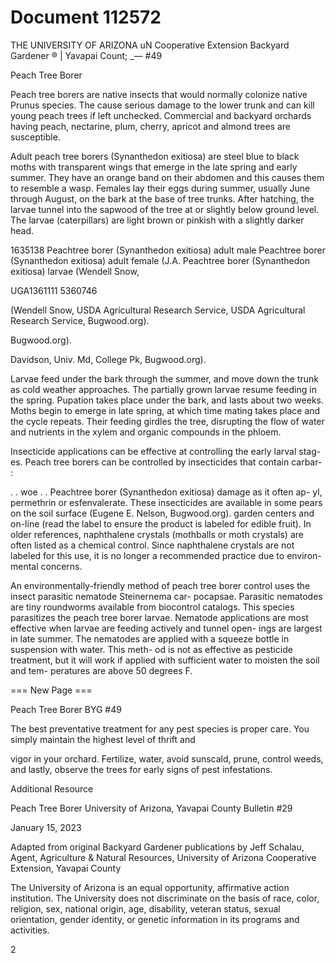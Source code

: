 # Document 112572

THE UNIVERSITY OF ARIZONA
uN Cooperative Extension Backyard Gardener
® | Yavapai Count;
_— #49

Peach Tree Borer

Peach tree borers are native insects that would normally colonize native Prunus species. The cause serious damage to
the lower trunk and can kill young peach trees if left unchecked. Commercial and backyard orchards having peach,
nectarine, plum, cherry, apricot and almond trees are susceptible.

Adult peach tree borers (Synanthedon exitiosa) are steel blue to black moths with transparent wings that emerge in the
late spring and early summer. They have an orange band on their abdomen and this causes them to resemble a wasp.
Females lay their eggs during summer, usually June through August, on the bark at the base of tree trunks. After
hatching, the larvae tunnel into the sapwood of the tree at or slightly below ground level. The larvae (caterpillars) are
light brown or pinkish with a slightly darker head.

1635138
Peachtree borer (Synanthedon exitiosa) adult male Peachtree borer (Synanthedon exitiosa) adult female (J.A. Peachtree borer (Synanthedon exitiosa) larvae (Wendell Snow,

UGA1361111 5360746

(Wendell Snow, USDA Agricultural Research Service, USDA Agricultural Research Service, Bugwood.org).

Bugwood.org).

Davidson, Univ. Md, College Pk, Bugwood.org).

Larvae feed under the bark through the summer, and move down the trunk
as cold weather approaches. The partially grown larvae resume feeding in
the spring. Pupation takes place under the bark, and lasts about two
weeks. Moths begin to emerge in late spring, at which time mating takes
place and the cycle repeats. Their feeding girdles the tree, disrupting the
flow of water and nutrients in the xylem and organic compounds in the
phloem.

Insecticide applications can be effective at controlling the early larval stag-
es. Peach tree borers can be controlled by insecticides that contain carbar- :

. . woe . . Peachtree borer (Synanthedon exitiosa) damage as it often ap-
yl, permethrin or esfenvalerate. These insecticides are available in some pears on the soil surface (Eugene E. Nelson, Bugwood.org).
garden centers and on-line (read the label to ensure the product is labeled
for edible fruit). In older references, naphthalene crystals (mothballs or moth crystals) are often listed as a chemical
control. Since naphthalene crystals are not labeled for this use, it is no longer a recommended practice due to environ-
mental concerns.

An environmentally-friendly method of peach tree borer control uses the insect parasitic nematode Steinernema car-
pocapsae. Parasitic nematodes are tiny roundworms available from biocontrol catalogs. This species parasitizes the
peach tree borer larvae. Nematode applications are most effective when larvae are feeding actively and tunnel open-
ings are largest in late summer. The nematodes are applied with a squeeze bottle in suspension with water. This meth-
od is not as effective as pesticide treatment, but it will work if applied with sufficient water to moisten the soil and tem-
peratures are above 50 degrees F.

=== New Page ===

Peach Tree Borer BYG #49

The best preventative treatment for any pest species is proper care. You simply maintain the highest level of thrift and

vigor in your orchard. Fertilize, water, avoid sunscald, prune, control weeds, and lastly, observe the trees for early signs
of pest infestations.

Additional Resource

Peach Tree Borer
University of Arizona, Yavapai County Bulletin #29

January 15, 2023

Adapted from original Backyard Gardener publications by Jeff Schalau, Agent, Agriculture & Natural Resources,
University of Arizona Cooperative Extension, Yavapai County

The University of Arizona is an equal opportunity, affirmative action institution. The University does not discriminate
on the basis of race, color, religion, sex, national origin, age, disability, veteran status, sexual orientation, gender
identity, or genetic information in its programs and activities.

2